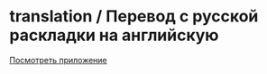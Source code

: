 # translation / Перевод с русской раскладки на английскую
[Посмотреть приложение](https://artfront5.github.io/translation/)
